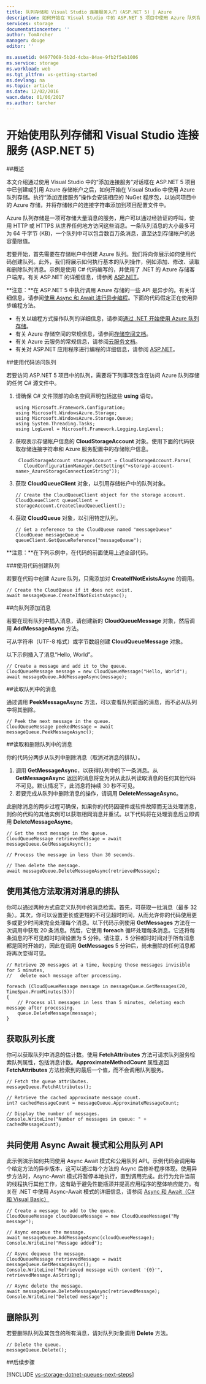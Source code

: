 ```yaml
---
title: 队列存储和 Visual Studio 连接服务入门 (ASP.NET 5) | Azure
description: 如何开始在 Visual Studio 中的 ASP.NET 5 项目中使用 Azure 队列存储
services: storage
documentationcenter: ''
author: TomArcher
manager: douge
editor: ''

ms.assetid: 04977069-5b2d-4cba-84ae-9fb2f5eb1006
ms.service: storage
ms.workload: web
ms.tgt_pltfrm: vs-getting-started
ms.devlang: na
ms.topic: article
ms.date: 12/02/2016
wacn.date: 01/06/2017
ms.author: tarcher
---
```


# 开始使用队列存储和 Visual Studio 连接服务 (ASP.NET 5)

##概述

本文介绍通过使用 Visual Studio 中的“添加连接服务”对话框在 ASP.NET 5 项目中已创建或引用 Azure 存储帐户之后，如何开始在 Visual Studio 中使用 Azure 队列存储。执行“添加连接服务”操作会安装相应的 NuGet 程序包，以访问项目中的 Azure 存储，并将存储帐户的连接字符串添加到项目配置文件中。

Azure 队列存储是一项可存储大量消息的服务，用户可以通过经验证的呼叫，使用 HTTP 或 HTTPS 从世界任何地方访问这些消息。一条队列消息的大小最多可为 64 千字节 (KB)，一个队列中可以包含数百万条消息，直至达到存储帐户的总容量限值。

若要开始，首先需要在存储帐户中创建 Azure 队列。我们将向你展示如何使用代码创建队列。此外，我们将展示如何执行基本的队列操作，例如添加、修改、读取和删除队列消息。示例是使用 C# 代码编写的，并使用了 .NET 的 Azure 存储客户端库。有关 ASP.NET 的详细信息，请参阅 [ASP.NET](http://www.asp.net)。

**注意：**在 ASP.NET 5 中执行调用 Azure 存储的一些 API 是异步的。有关详细信息，请参阅[使用 Async 和 Await 进行异步编程](http://msdn.microsoft.com/zh-cn/library/hh191443.aspx)。下面的代码假定正在使用异步编程方法。

- 有关以编程方式操作队列的详细信息，请参阅[通过 .NET 开始使用 Azure 队列存储](./storage-dotnet-how-to-use-queues.md)。
- 有关 Azure 存储空间的常规信息，请参阅[存储空间文档](./index.md)。
- 有关 Azure 云服务的常规信息，请参阅[云服务文档](../cloud-services/index.md)。
- 有关对 ASP.NET 应用程序进行编程的详细信息，请参阅 [ASP.NET](http://www.asp.net)。

##使用代码访问队列

若要访问 ASP.NET 5 项目中的队列，需要将下列事项包含在访问 Azure 队列存储的任何 C# 源文件中。

1. 请确保 C# 文件顶部的命名空间声明包括这些 **using** 语句。

    ```
    using Microsoft.Framework.Configuration;
    using Microsoft.WindowsAzure.Storage;
    using Microsoft.WindowsAzure.Storage.Queue;
    using System.Threading.Tasks;
    using LogLevel = Microsoft.Framework.Logging.LogLevel;
    ```

2. 获取表示存储帐户信息的 **CloudStorageAccount** 对象。使用下面的代码获取存储连接字符串和 Azure 服务配置中的存储帐户信息。

    ```
     CloudStorageAccount storageAccount = CloudStorageAccount.Parse(
       CloudConfigurationManager.GetSetting("<storage-account-name>_AzureStorageConnectionString"));
    ```

3. 获取 **CloudQueueClient** 对象，以引用存储帐户中的队列对象。

    ```
    // Create the CloudQueueClient object for the storage account.
    CloudQueueClient queueClient = storageAccount.CreateCloudQueueClient();
    ```

4. 获取 **CloudQueue** 对象，以引用特定队列。

    ```
    // Get a reference to the CloudQueue named "messageQueue"
    CloudQueue messageQueue = queueClient.GetQueueReference("messageQueue");
    ```

**注意：**在下列示例中，在代码的前面使用上述全部代码。

###使用代码创建队列

若要在代码中创建 Azure 队列，只需添加对 **CreateIfNotExistsAsync** 的调用。

```
// Create the CloudQueue if it does not exist.
await messageQueue.CreateIfNotExistsAsync();
```

##向队列添加消息

若要在现有队列中插入消息，请创建新的 **CloudQueueMessage** 对象，然后调用 **AddMessageAsync** 方法。

可从字符串（UTF-8 格式）或字节数组创建 **CloudQueueMessage** 对象。

以下示例插入了消息“Hello, World”。

```
// Create a message and add it to the queue.
CloudQueueMessage message = new CloudQueueMessage("Hello, World");
await messageQueue.AddMessageAsync(message);
```

##读取队列中的消息

通过调用 **PeekMessageAsync** 方法，可以查看队列前面的消息，而不必从队列中将其删除。

```
// Peek the next message in the queue. 
CloudQueueMessage peekedMessage = await messageQueue.PeekMessageAsync();
```

##读取和删除队列中的消息

你的代码分两步从队列中删除消息（取消对消息的排队）。
1. 调用 **GetMessageAsync**，以获得队列中的下一条消息。从 **GetMessageAsync** 返回的消息将变为对从此队列读取消息的任何其他代码不可见。默认情况下，此消息将持续 30 秒不可见。
2. 若要完成从队列中删除消息的操作，请调用 **DeleteMessageAsync**。

此删除消息的两步过程可确保，如果你的代码因硬件或软件故障而无法处理消息，则你的代码的其他实例可以获取相同消息并重试。以下代码将在处理消息后立即调用 **DeleteMessageAsync**。

```
// Get the next message in the queue.
CloudQueueMessage retrievedMessage = await messageQueue.GetMessageAsync();

// Process the message in less than 30 seconds.

// Then delete the message.
await messageQueue.DeleteMessageAsync(retrievedMessage);
```

## 使用其他方法取消对消息的排队

你可以通过两种方式自定义队列中的消息检索。首先，可获取一批消息（最多 32 条）。其次，你可以设置更长或更短的不可见超时时间，从而允许你的代码使用更多或更少时间来完全处理每个消息。以下代码示例使用 **GetMessages** 方法在一次调用中获取 20 条消息。然后，它使用 **foreach** 循环处理每条消息。它还将每条消息的不可见超时时间设置为 5 分钟。请注意，5 分钟超时时间对于所有消息都是同时开始的，因此在调用 **GetMessages** 5 分钟后，尚未删除的任何消息都将再次变得可见。

```
// Retrieve 20 messages at a time, keeping those messages invisible for 5 minutes, 
//   delete each message after processing.

foreach (CloudQueueMessage message in messageQueue.GetMessages(20, TimeSpan.FromMinutes(5)))
{
    // Process all messages in less than 5 minutes, deleting each message after processing.
    queue.DeleteMessage(message);
}
```

## 获取队列长度

你可以获取队列中消息的估计数。使用 **FetchAttributes** 方法可请求队列服务检索队列属性，包括消息计数。**ApproximateMethodCount** 属性返回 **FetchAttributes** 方法检索到的最后一个值，而不会调用队列服务。

```
// Fetch the queue attributes.
messageQueue.FetchAttributes();

// Retrieve the cached approximate message count.
int? cachedMessageCount = messageQueue.ApproximateMessageCount;

// Display the number of messages.
Console.WriteLine("Number of messages in queue: " + cachedMessageCount);
```

## 共同使用 Async Await 模式和公用队列 API

此示例演示如何共同使用 Async Await 模式和公用队列 API。示例代码会调用每个给定方法的异步版本，这可以通过每个方法的 Async 后修补程序体现。使用异步方法时，Async-Await 模式将暂停本地执行，直到调用完成。此行为允许当前的线程执行其他工作，这有助于避免性能瓶颈并提高应用程序的整体响应能力。有关在 .NET 中使用 Async-Await 模式的详细信息，请参阅 [Async 和 Await（C# 和 Visual Basic）](https://msdn.microsoft.com/zh-cn/library/hh191443.aspx)

```
// Create a message to add to the queue.
CloudQueueMessage cloudQueueMessage = new CloudQueueMessage("My message");

// Async enqueue the message.
await messageQueue.AddMessageAsync(cloudQueueMessage);
Console.WriteLine("Message added");

// Async dequeue the message.
CloudQueueMessage retrievedMessage = await messageQueue.GetMessageAsync();
Console.WriteLine("Retrieved message with content '{0}'", retrievedMessage.AsString);

// Async delete the message.
await messageQueue.DeleteMessageAsync(retrievedMessage);
Console.WriteLine("Deleted message");
```
## 删除队列

若要删除队列及其包含的所有消息，请对队列对象调用 **Delete** 方法。

```
// Delete the queue.
messageQueue.Delete();
```

##后续步骤

[!INCLUDE [vs-storage-dotnet-queues-next-steps](../../includes/vs-storage-dotnet-queues-next-steps.md)]

<!---HONumber=Mooncake_0103_2017-->